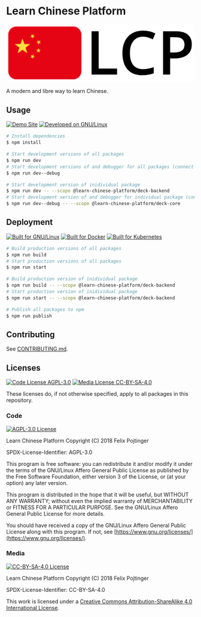 # Learn Chinese Platform

![Learn Chinese Platform Logo](./packages/site/src/assets/logo.png)

A modern and libre way to learn Chinese.

## Usage

[![Demo Site](https://img.shields.io/badge/Demo-learn--chinese.tk-black.svg)](https://learn-chinese.tk)
[![Developed on GNU/Linux](https://img.shields.io/badge/developed%20on-GNU/Linux%20and%20BSD-D2AA30.svg?logo=linux)](https://getfedora.org/)

```bash
# Install dependencies
$ npm install
```

```bash
# Start development versions of all packages
$ npm run dev
# Start development versions of and debugger for all packages (connect by pressing F5 in VSCode)
$ npm run dev--debug
```

```bash
# Start development version of inidividual package
$ npm run dev -- --scope @learn-chinese-platform/deck-backend
# Start development version of and debugger for individual package (connect by pressing F5 in VSCode)
$ npm run dev--debug -- --scope @learn-chinese-platform/deck-core
```

## Deployment

[![Built for GNU/Linux](https://img.shields.io/badge/built%20for-GNU/Linux%20and%20BSD-D2AA30.svg?logo=linux)](https://getfedora.org/)
[![Built for Docker](https://img.shields.io/badge/built%20for-Docker-34A0EF.svg?logo=docker)](https://www.docker.com/)
[![Built for Kubernetes](https://img.shields.io/badge/built%20for-Kubernetes-326DE6.svg?logo=cloud)](https://kubernetes.io/)

```bash
# Build production versions of all packages
$ npm run build
# Start production versions of all packages
$ npm run start
```

```bash
# Build production version of inidividual package
$ npm run build -- --scope @learn-chinese-platform/deck-backend
# Start production version of inidividual package
$ npm run start -- --scope @learn-chinese-platform/deck-backend
```

```bash
# Publish all packages to npm
$ npm run publish
```

## Contributing

See [CONTRIBUTING.md](./CONTRIBUTING.md).

## Licenses

[![Code License AGPL-3.0](https://img.shields.io/badge/Code%20License-AGPL--3.0-brightgreen.svg)](https://www.gnu.org/licenses/agpl-3.0.en.html)
[![Media License CC-BY-SA-4.0](https://img.shields.io/badge/Media%20License-CC--BY--SA--4.0-brightgreen.svg)](https://creativecommons.org/licenses/by-sa/4.0/)

These licenses do, if not otherwise specified, apply to all packages in this repository.

### Code

[![AGPL-3.0 License](https://www.gnu.org/graphics/agplv3-155x51.png)](https://www.gnu.org/licenses/agpl.html)

Learn Chinese Platform
Copyright (C) 2018 Felix Pojtinger

SPDX-License-Identifier: AGPL-3.0

This program is free software: you can redistribute it and/or modify it under the terms of the GNU/Linux Affero General Public License as published by the Free Software Foundation, either version 3 of the License, or (at your option) any later version.

This program is distributed in the hope that it will be useful, but WITHOUT ANY WARRANTY; without even the implied warranty of MERCHANTABILITY or FITNESS FOR A PARTICULAR PURPOSE. See the GNU/Linux Affero General Public License for more details.

You should have received a copy of the GNU/Linux Affero General Public License along with this program. If not, see [https://www.gnu.org/licenses/](https://www.gnu.org/licenses/).

### Media

[![CC-BY-SA-4.0 License](https://licensebuttons.net/l/by-sa/4.0/88x31.png)](https://creativecommons.org/licenses/by-sa/4.0/)

Learn Chinese Platform
Copyright (C) 2018 Felix Pojtinger

SPDX-License-Identifier: CC-BY-SA-4.0

This work is licensed under a [Creative Commons Attribution-ShareAlike 4.0 International License](https://creativecommons.org/licenses/by-sa/4.0/).

